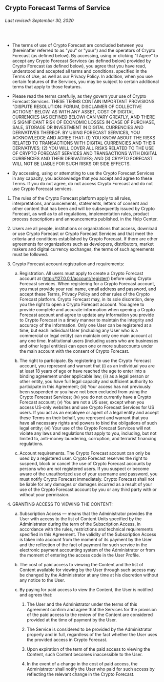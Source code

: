 <div class="text-justify">
	<div class="row">
		<h2 class="mx-auto">Crypto Forecast Terms of Service</h2>
	</div>
	<div class="row">
		<h6 class="mx-auto">Last revised: September 30, 2020</h6>
	</div>
	<br>
	<div class="row col-sm-8 mx-auto">
		<ul class="list-unstyled">
			<li>
				<p>The terms of use of Crypto Forecast are concluded between you (hereinafter referred to as "you" or "your") and the operators of Crypto Forecast (as defined below). By accessing, using or clicking "I Agree" to accept any Crypto Forecast Services (as defined below) provided by Crypto Forecast (as defined below), you agree that you have read, understood and accepted all terms and conditions. specified in the Terms of Use, as well as our Privacy Policy. In addition, when you use certain features of the Services, you may be subject to certain additional terms that apply to those features.</p>
			</li>
			<li>
				<p>Please read the terms carefully, as they govern your use of Crypto Forecast Services. THESE TERMS CONTAIN IMPORTANT PROVISIONS "DISPUTE RESOLUTION: FORUM, DISCLAIMER OF COLLECTIVE ACTIONS" BELOW. AS WITH ANY ASSET, COST OF DIGITAL CURRENCIES (AS DEFINED BELOW) CAN VARY GREATLY, AND THERE IS SIGNIFICANT RISK OF ECONOMIC LOSSES IN CASE OF PURCHASE, SALE, STORAGE OR INVESTMENT IN DIGITAL CURRENCIES AND DERIVATIVES THEREOF. BY USING FORECAST SERVICES, YOU ACKNOWLEDGE AND AGREE THAT: (1) YOU KNOW ABOUT THE RISKS RELATED TO TRANSACTIONS WITH DIGITAL CURRENCIES AND THEIR DERIVATIVES; (2) YOU WILL COVER ALL RISKS RELATED TO THE USE OF CRYPTO FORECAST SERVICES AND TRANSACTIONS WITH DIGITAL CURRENCIES AND THEIR DERIVATIVES; AND (3) CRYPTO FORECAST WILL NOT BE LIABLE FOR SUCH RISKS OR SIDE EFFECTS.</p>
			</li>
			<li>
				<p>By accessing, using or attempting to use the Crypto Forecast Services in any capacity, you acknowledge that you accept and agree to these Terms. If you do not agree, do not access Crypto Forecast and do not use Crypto Forecast services.</p>
			</li>
		</ul>
		<ol type="1">
			<li>
				<p>The rules of the Crypto Forecast platform apply to all rules, interpretations, announcements, statements, letters of consent and other content that has been and will be subsequently issued by Crypto Forecast, as well as to all regulations, implementation rules, product process descriptions and announcements published. in the Help Center.</p>
			</li>
			<li>
				<p>Users are all people, institutions or organizations that access, download or use Crypto Forecast or Crypto Forecast Services and that meet the criteria and conditions established by Crypto Forecast. If there are other agreements for organizations such as developers, distributors, market makers and digital currency exchanges, the terms of such agreements must be followed.</p>
			</li>
			<li>
				<p>Crypto Forecast account registration and requirements:</p>
				<ol type="a">
					<li>
						<p>
							Registration. All users must apply to create a Crypto Forecast account at
							(<a href="http://127.0.0.1/account/register/" target="_blank">http://127.0.0.1/account/register/</a>)
							before using Crypto Forecast services. When registering for a Crypto Forecast account, you must provide your real name, email address and password, and accept these Terms, Privacy Policy and other rules of the Crypto Forecast platform. Crypto Forecast may, in its sole discretion, deny you the right to open a Crypto Forecast account. You agree to provide complete and accurate information when opening a Crypto Forecast account and agree to update any information you provide to Crypto Forecast in a timely manner to maintain the integrity and accuracy of the information. Only one User can be registered at a time, but each individual User (including any User who is a commercial or legal entity) can maintain only one main account at any one time. Institutional users (including users who are businesses and other legal entities) can open one or more subaccounts under the main account with the consent of Crypto Forecast.
						</p>
					</li>
					<li>
						<p>The right to participate. By registering to use the Crypto Forecast account, you represent and warrant that (i) as an individual you are at least 18 years of age or have reached the age to enter into a binding agreement under applicable law; (ii) as a legal person or other entity, you have full legal capacity and sufficient authority to participate in this Agreement; (iii) Your access has not previously been suspended or you have not been excluded from using the Crypto Forecast Services; (iv) you do not currently have a Crypto Forecast account; (v) You are not a US user, except when you access US-only websites and use Crypto Forecast Services for US users. If you act as an employee or agent of a legal entity and accept these Terms on their behalf, you represent and warrant that you have all necessary rights and powers to bind the obligations of such legal entity; (vi) Your use of the Crypto Forecast Services will not violate any laws and regulations that apply to you, including, but not limited to, anti-money laundering, corruption, and terrorist financing regulations.</p>
					</li>
					<li>
						<p>Account requirements. The Crypto Forecast account can only be used by a registered user. Crypto Forecast reserves the right to suspend, block or cancel the use of Crypto Forecast accounts by persons who are not registered users. If you suspect or become aware of the unauthorized use of your username and password, you must notify Crypto Forecast immediately. Crypto Forecast shall not be liable for any damages or damages incurred as a result of your use of the Crypto Forecast account by you or any third party with or without your permission.</p>
					</li>
				</ol>
			</li>
			<li>
				<p>GRANTING ACCESS TO VIEWING THE CONTENT:</p>
				<ol type="a">
					<li>
						<p>Subscription Access — means that the Administrator provides the User with access to the list of Content Units specified by the Administrator during the term of the Subscription Access, in accordance with the rules, restrictions and technical requirements specified in this Agreement. The validity of the Subscription Access is taken into account from the moment of its payment by the User and the reflection of the fact of payment for such service in the electronic payment accounting system of the Administrator or from the moment of entering the access code in the User Profile.</p>
					</li>
					<li>
						<p>The cost of paid access to viewing the Content and the list of Content available for viewing by the User through such access may be changed by the Administrator at any time at his discretion without any notice to the User.</p>
					</li>
					<li>
						<p>By paying for paid access to view the Content, the User is notified and agrees that:</p>
						<ol type="1">
							<li>
								<p>The User and the Administrator under the terms of this Agreement confirm and agree that the Services for the provision of the paid access to the review of the Content are considered provided at the time of payment by the User.</p>
							</li>
							<li>
								<p>The Service is considered to be provided by the Administrator properly and in full, regardless of the fact whether the User uses the provided access in Crypto Forecast.</p>
							</li>
							<li>
								<p>Upon expiration of the term of the paid access to viewing the Content, such Content becomes inaccessible to the User.</p>
							</li>
							<li>
								<p>In the event of a change in the cost of paid access, the Administrator shall notify the User who paid for such access by reflecting the relevant change in the Crypto Forecast.</p>
							</li>
						</ol>
					</li>
				</ol>
			</li>
		</ol>
	</div>
</div>
